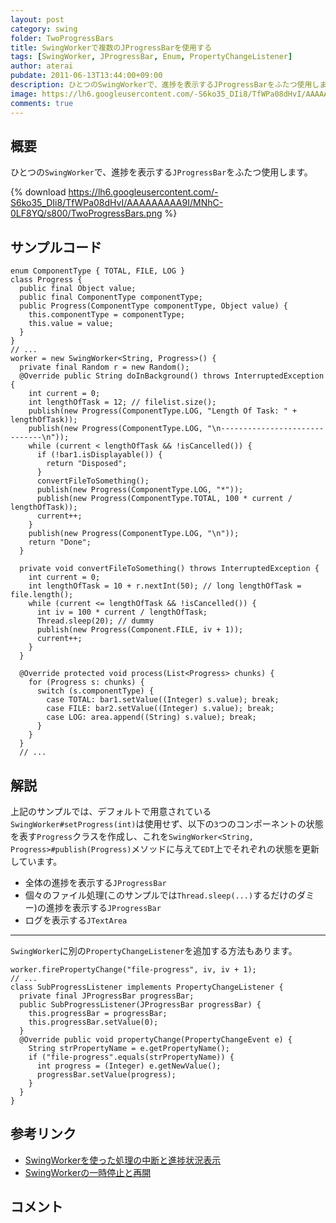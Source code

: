 ```yaml
---
layout: post
category: swing
folder: TwoProgressBars
title: SwingWorkerで複数のJProgressBarを使用する
tags: [SwingWorker, JProgressBar, Enum, PropertyChangeListener]
author: aterai
pubdate: 2011-06-13T13:44:00+09:00
description: ひとつのSwingWorkerで、進捗を表示するJProgressBarをふたつ使用します。
image: https://lh6.googleusercontent.com/-S6ko35_DIi8/TfWPa08dHvI/AAAAAAAAA9I/MNhC-0LF8YQ/s800/TwoProgressBars.png
comments: true
---
```

## 概要
ひとつの`SwingWorker`で、進捗を表示する`JProgressBar`をふたつ使用します。

{% download https://lh6.googleusercontent.com/-S6ko35_DIi8/TfWPa08dHvI/AAAAAAAAA9I/MNhC-0LF8YQ/s800/TwoProgressBars.png %}

## サンプルコード
<pre class="prettyprint"><code>enum ComponentType { TOTAL, FILE, LOG }
class Progress {
  public final Object value;
  public final ComponentType componentType;
  public Progress(ComponentType componentType, Object value) {
    this.componentType = componentType;
    this.value = value;
  }
}
// ...
worker = new SwingWorker&lt;String, Progress&gt;() {
  private final Random r = new Random();
  @Override public String doInBackground() throws InterruptedException {
    int current = 0;
    int lengthOfTask = 12; // filelist.size();
    publish(new Progress(ComponentType.LOG, "Length Of Task: " + lengthOfTask));
    publish(new Progress(ComponentType.LOG, "\n------------------------------\n"));
    while (current &lt; lengthOfTask &amp;&amp; !isCancelled()) {
      if (!bar1.isDisplayable()) {
        return "Disposed";
      }
      convertFileToSomething();
      publish(new Progress(ComponentType.LOG, "*"));
      publish(new Progress(ComponentType.TOTAL, 100 * current / lengthOfTask));
      current++;
    }
    publish(new Progress(ComponentType.LOG, "\n"));
    return "Done";
  }

  private void convertFileToSomething() throws InterruptedException {
    int current = 0;
    int lengthOfTask = 10 + r.nextInt(50); // long lengthOfTask = file.length();
    while (current &lt;= lengthOfTask &amp;&amp; !isCancelled()) {
      int iv = 100 * current / lengthOfTask;
      Thread.sleep(20); // dummy
      publish(new Progress(Component.FILE, iv + 1));
      current++;
    }
  }

  @Override protected void process(List&lt;Progress&gt; chunks) {
    for (Progress s: chunks) {
      switch (s.componentType) {
        case TOTAL: bar1.setValue((Integer) s.value); break;
        case FILE: bar2.setValue((Integer) s.value); break;
        case LOG: area.append((String) s.value); break;
      }
    }
  }
  // ...
</code></pre>

## 解説
上記のサンプルでは、デフォルトで用意されている`SwingWorker#setProgress(int)`は使用せず、以下の`3`つのコンポーネントの状態を表す`Progress`クラスを作成し、これを`SwingWorker<String, Progress>#publish(Progress)`メソッドに与えて`EDT`上でそれぞれの状態を更新しています。

- 全体の進捗を表示する`JProgressBar`
- 個々のファイル処理(このサンプルでは`Thread.sleep(...)`するだけのダミー)の進捗を表示する`JProgressBar`
- ログを表示する`JTextArea`

<!-- dummy comment line for breaking list -->

- - - -
`SwingWorker`に別の`PropertyChangeListener`を追加する方法もあります。

<pre class="prettyprint"><code>worker.firePropertyChange("file-progress", iv, iv + 1);
// ...
class SubProgressListener implements PropertyChangeListener {
  private final JProgressBar progressBar;
  public SubProgressListener(JProgressBar progressBar) {
    this.progressBar = progressBar;
    this.progressBar.setValue(0);
  }
  @Override public void propertyChange(PropertyChangeEvent e) {
    String strPropertyName = e.getPropertyName();
    if ("file-progress".equals(strPropertyName)) {
      int progress = (Integer) e.getNewValue();
      progressBar.setValue(progress);
    }
  }
}
</code></pre>

## 参考リンク
- [SwingWorkerを使った処理の中断と進捗状況表示](https://ateraimemo.com/Swing/SwingWorker.html)
- [SwingWorkerの一時停止と再開](https://ateraimemo.com/Swing/PauseResumeSwingWorker.html)

<!-- dummy comment line for breaking list -->

## コメント
